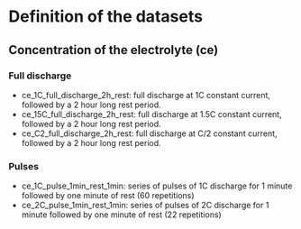 # Definition of the datasets

## Concentration of the electrolyte (ce)

### Full discharge
* ce_1C_full_discharge_2h_rest: full discharge at 1C constant current, followed by a 2 hour long rest period.
* ce_15C_full_discharge_2h_rest: full discharge at 1.5C constant current, followed by a 2 hour long rest period.
* ce_C2_full_discharge_2h_rest: full discharge at C/2 constant current, followed by a 2 hour long rest period.

### Pulses
* ce_1C_pulse_1min_rest_1min: series of pulses of 1C discharge for 1 minute followed by one minute of rest (60 repetitions)
* ce_2C_pulse_1min_rest_1min: series of pulses of 2C discharge for 1 minute followed by one minute of rest (22 repetitions)